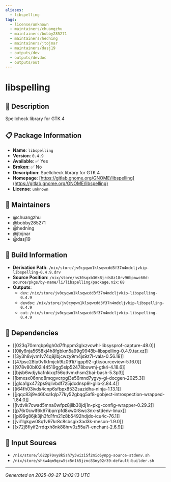 ```yaml
---
aliases:
  - libspelling
tags:
  - license/unknown
  - maintainers/chuangzhu
  - maintainers/bobby285271
  - maintainers/hedning
  - maintainers/jtojnar
  - maintainers/dasj19
  - outputs/dev
  - outputs/devdoc
  - outputs/out
---
```


# libspelling

## 📝 Description

Spellcheck library for GTK 4

## 📋 Package Information

- **Name**: `libspelling`
- **Version**: `0.4.9`
- **Available**: ✅ Yes
- **Broken**: ✅ No
- **Description**: Spellcheck library for GTK 4
- **Homepage**: [https://gitlab.gnome.org/GNOME/libspelling](https://gitlab.gnome.org/GNOME/libspelling)
- **License**: `unknown`
## 👥 Maintainers

- @chuangzhu
- @bobby285271
- @hedning
- @jtojnar
- @dasj19


## 🔧 Build Information

- **Derivation Path**: `/nix/store/jv0cyqwn1klsqwcdd3f37n4mdcljvkip-libspelling-0.4.9.drv`
- **Source Position**: `/nix/store/ns30sqxb36k8jrds8z18rv96bpnwc60d-source/pkgs/by-name/li/libspelling/package.nix:68`
- **Outputs**:
  - `dev`:  `/nix/store/jv0cyqwn1klsqwcdd3f37n4mdcljvkip-libspelling-0.4.9`
  - `devdoc`:  `/nix/store/jv0cyqwn1klsqwcdd3f37n4mdcljvkip-libspelling-0.4.9`
  - `out`:  `/nix/store/jv0cyqwn1klsqwcdd3f37n4mdcljvkip-libspelling-0.4.9`

## 🔗 Dependencies

- [[023q70mrqbp6gh0d7fhppm3glxzvcwhl-libsysprof-capture-48.0]]
- [[0ily6nja5658kj4h8fgbkm5a99g9948b-libspelling-0.4.9.tar.xz]]
- [[3y3h8vjvm1v74q8jlbjcwzy9m4js9z7l-vala-0.56.18]]
- [[47psc28lp0vfkfmjck9lz091i7igpp92-gtksourceview-5.16.0]]
- [[978v80bl02l44519gg5slp52478bswmj-gtk4-4.18.6]]
- [[bjsb6wdjykafnkixq156qdvmxhsm2bai-bash-5.3p3]]
- [[bmxsx06nnq8mqgvcrpgi3s56mnd7ygvy-gi-docgen-2025.3]]
- [[glca1gx472ps9qlivbdf7z5jdcdnsp9l-glib-2.84.4]]
- [[i64fh03ivds4cnp6sfbpx8532sazidha-ninja-1.13.1]]
- [[jqqc83j9v460xa1qlp77ky52gbqg5af8-gobject-introspection-wrapped-1.84.0]]
- [[lvdvlk7cwad5mna0wfpz8jllb30jdj1n-pkg-config-wrapper-0.29.2]]
- [[p76r0cwlf6k97ibprrpfd8xw0r8wc3nx-stdenv-linux]]
- [[pi99g86jk3jh3fd1fm21z8b5492hdjdx-icu4c-76.1]]
- [[vil1lgkgw08q1v97kr8c8sbsgix3ad3k-meson-1.9.0]]
- [[x72j8flyif2rrdqxh8nk88hrv0z55a7l-enchant-2.6.9]]

## 📁 Input Sources

- `/nix/store/l622p70vy8k5sh7y5wizi5f2mic6ynpg-source-stdenv.sh`
- `/nix/store/shkw4qm9qcw5sc5n1k5jznc83ny02r39-default-builder.sh`

---
*Generated on 2025-09-27 12:02:13 UTC*
